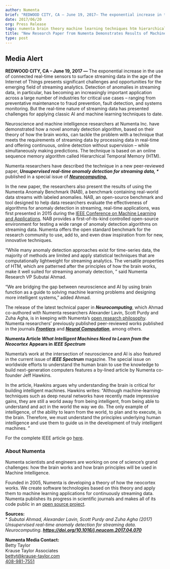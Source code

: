 ```yaml
---
author: Numenta
brief: "REDWOOD CITY, CA – June 19, 2017— The exponential increase in the use of connected real-time sensors to surface streaming data in the age of the Internet of Things presents significant challenges and opportunities for the emerging field of streaming analytics."
date: 2017/06/20
org: Press Release
tags: numenta brain theory machine learning techniques htm hierarchical realtime anomaly detection paper
title: "New Research Paper from Numenta Demonstrates Results of Machine Intelligence Algorithm on Real-time Anomaly Detection for Streaming Data"
type: post
---
```


## Media Alert

**REDWOOD CITY, CA – June 19, 2017 —** The exponential increase in the
use of connected real-time sensors to surface streaming data in the age
of the Internet of Things presents significant challenges and
opportunities for the emerging field of streaming analytics. Detection
of anomalies in streaming data, in particular, has becoming an
increasingly important application across a large number of industries
for critical use cases – ranging from preventative maintenance to fraud
prevention, fault detection, and systems monitoring. But the real-time
nature of streaming data has presented challenges for applying classic
AI and machine learning techniques to date.

Neuroscience and machine intelligence researchers at Numenta Inc. have
demonstrated how a novel anomaly detection algorithm, based on their
theory of how the brain works, can tackle the problem with a technique
that meets the requirements of streaming data by processing data in
real-time and offering continuous, online detection without supervision
– while simultaneously making predictions. The technique is based on an
online sequence memory algorithm called Hierarchical Temporal Memory
(HTM).

Numenta researchers have described the technique in a new peer-reviewed
paper, ***Unsupervised real-time anomaly detection for streaming data,
\**** published in a special issue of
[***Neurocomputing.***](http://www.sciencedirect.com/science/article/pii/S0925231217309864)

In the new paper, the researchers also present the results of using the
Numenta Anomaly Benchmark (NAB), a benchmark containing real-world data
streams with labeled anomalies. NAB, an open-source benchmark and tool
designed to help data researchers evaluate the effectiveness of
algorithms for anomaly detection in streaming, real-time applications,
was first presented in 2015 during the [IEEE Conference on Machine
Learning and
Applications](http://numenta.us2.list-manage2.com/track/click?u=b838879da2baa539870afd320&id=7fd62631b0&e=3cd8237d8d).
NAB provides a first-of-its-kind controlled open-source environment for
testing a wide range of anomaly detection algorithms on streaming data.
Numenta offers the open standard benchmark for the research community to
use, add to, and even draw inspiration from for new, innovative
techniques.

“While many anomaly detection approaches exist for time-series data, the
majority of methods are limited and apply statistical techniques that
are computationally lightweight for streaming analytics. The versatile
properties of HTM, which are patterned after the principles of how the
brain works, make it well suited for streaming anomaly detection, ” said
Numenta Research VP Subutai Ahmad.

“We are bridging the gap between neuroscience and AI by using brain
function as a guide to solving machine learning problems and designing
more intelligent systems,” added Ahmad.

The release of the latest technical paper in ***Neurocomputing***, which
Ahmad co-authored with Numenta researchers Alexander Lavin, Scott Purdy
and Zuha Agha, is in keeping with Numenta’s [open research
philosophy](http://numenta.com/blog/2014/09/17/increasing-research-transparency/).
Numenta researchers’ previously published peer-reviewed works published
in the journals
[***Frontiers***](http://journal.frontiersin.org/article/10.3389/fncir.2016.00023/full)
and [***Neural
Computation***](https://numenta.com/papers/continuous-online-sequence-learning-with-an-unsupervised-neural-network-model/),
among others.

**Numenta Article** ***What Intelligent Machines Need to Learn from the
Neocortex*** **Appears in** ***IEEE Spectrum***

Numenta’s work at the intersection of neuroscience and AI is also
featured in the current issue of ***IEEE Spectrum*** magazine. The
special issue on worldwide efforts to understand the human brain to use
the knowledge to build next-generation computers features a by-lined
article by Numenta co-founder Jeff Hawkins.

In the article, Hawkins argues why understanding the brain is critical
for building intelligent machines. Hawkins writes: “Although
machine-learning techniques such as deep neural networks have recently
made impressive gains, they are still a world away from being
intelligent, from being able to understand and act in the world the way
we do. The only example of intelligence, of the ability to learn from
the world, to plan and to execute, is the brain. Therefore, we must
understand the principles underlying human intelligence and use them to
guide us in the development of truly intelligent machines. ”

For the complete IEEE article go
[here](http://spectrum.ieee.org/computing/software/what-intelligent-machines-need-to-learn-from-the-neocortex).


### About Numenta

Numenta scientists and engineers are working on one of science’s grand
challenges: how the brain works and how brain principles will be used in
Machine Intelligence.

Founded in 2005, Numenta is developing a theory of how the neocortex
works. We create software technologies based on this theory and apply
them to machine learning applications for continuously streaming data.
Numenta publishes its progress in scientific journals and makes all of
its code public in an [open source project](http://www.numenta.org).

**Sources:**<br/>
\* *Subutai Ahmad, Alexander Lavin, Scott Purdy and Zuha Agha (2017)
Unsupervised real-time anomaly detection for streaming data.
Neurocomputing*. ***<https://doi.org/10.1016/j.neucom.2017.04.070>***

**Numenta Media Contact:**<br/>
Betty Taylor <br/>
Krause Taylor Associates <br/>
[bettyt@krause-taylor.com](mailto:bettyt@krause-taylor.com) <br/>
[408-981-7551](tel:+1-408-981-7551) <br/>
